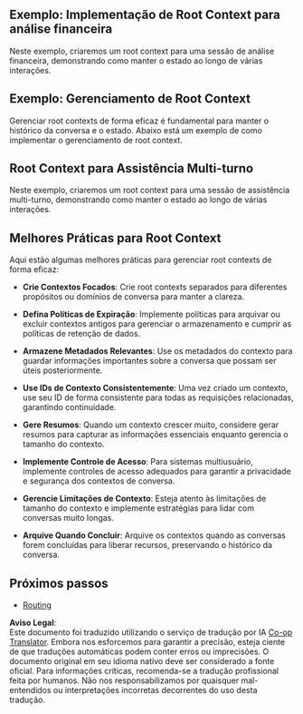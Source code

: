 <!--
CO_OP_TRANSLATOR_METADATA:
{
  "original_hash": "e1cbc99fa7185139ad6d539eca09a2b3",
  "translation_date": "2025-06-02T20:25:52+00:00",
  "source_file": "05-AdvancedTopics/mcp-root-contexts/README.md",
  "language_code": "br"
}
-->
## Exemplo: Implementação de Root Context para análise financeira

Neste exemplo, criaremos um root context para uma sessão de análise financeira, demonstrando como manter o estado ao longo de várias interações.

## Exemplo: Gerenciamento de Root Context

Gerenciar root contexts de forma eficaz é fundamental para manter o histórico da conversa e o estado. Abaixo está um exemplo de como implementar o gerenciamento de root context.

## Root Context para Assistência Multi-turno

Neste exemplo, criaremos um root context para uma sessão de assistência multi-turno, demonstrando como manter o estado ao longo de várias interações.

## Melhores Práticas para Root Context

Aqui estão algumas melhores práticas para gerenciar root contexts de forma eficaz:

- **Crie Contextos Focados**: Crie root contexts separados para diferentes propósitos ou domínios de conversa para manter a clareza.

- **Defina Políticas de Expiração**: Implemente políticas para arquivar ou excluir contextos antigos para gerenciar o armazenamento e cumprir as políticas de retenção de dados.

- **Armazene Metadados Relevantes**: Use os metadados do contexto para guardar informações importantes sobre a conversa que possam ser úteis posteriormente.

- **Use IDs de Contexto Consistentemente**: Uma vez criado um contexto, use seu ID de forma consistente para todas as requisições relacionadas, garantindo continuidade.

- **Gere Resumos**: Quando um contexto crescer muito, considere gerar resumos para capturar as informações essenciais enquanto gerencia o tamanho do contexto.

- **Implemente Controle de Acesso**: Para sistemas multiusuário, implemente controles de acesso adequados para garantir a privacidade e segurança dos contextos de conversa.

- **Gerencie Limitações de Contexto**: Esteja atento às limitações de tamanho do contexto e implemente estratégias para lidar com conversas muito longas.

- **Arquive Quando Concluir**: Arquive os contextos quando as conversas forem concluídas para liberar recursos, preservando o histórico da conversa.

## Próximos passos

- [Routing](../mcp-routing/README.md)

**Aviso Legal**:  
Este documento foi traduzido utilizando o serviço de tradução por IA [Co-op Translator](https://github.com/Azure/co-op-translator). Embora nos esforcemos para garantir a precisão, esteja ciente de que traduções automáticas podem conter erros ou imprecisões. O documento original em seu idioma nativo deve ser considerado a fonte oficial. Para informações críticas, recomenda-se a tradução profissional feita por humanos. Não nos responsabilizamos por quaisquer mal-entendidos ou interpretações incorretas decorrentes do uso desta tradução.
